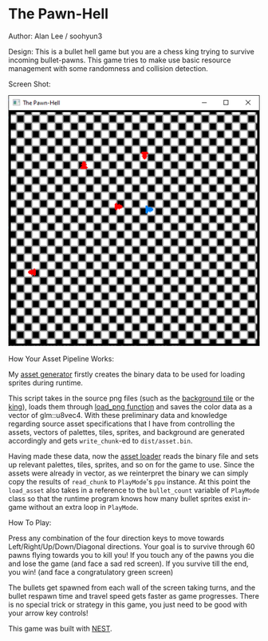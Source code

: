 # The Pawn-Hell

Author: Alan Lee / soohyun3

Design: This is a bullet hell game but you are a chess king trying to survive incoming bullet-pawns.
        This game tries to make use basic resource management with some randomness and collision detection.

Screen Shot:

![Screen Shot](screenshot.png)

How Your Asset Pipeline Works:

My [asset generator](asset_generator.cpp) firstly creates the binary data to be used for loading sprites during runtime.

This script takes in the source png files (such as the [background tile](assets/Chessboard_tile1.png) or the [king](assets/King_down.png)),
loads them through [load_png function](load_save_png.cpp) and saves the color data as a vector of glm::u8vec4.
With these preliminary data and knowledge regarding source asset specifications that I have from controlling the assets, 
vectors of palettes, tiles, sprites, and background are generated accordingly and gets `write_chunk`-ed to `dist/asset.bin`.

Having made these data, now the [asset loader](asset_loader.cpp) reads the binary file and sets up relevant
palettes, tiles, sprites, and so on for the game to use. Since the assets were already in vector, as we reinterpret
the binary we can simply copy the results of `read_chunk` to `PlayMode`'s `ppu` instance.
At this point the `load_asset` also takes in a reference to the `bullet_count` variable of `PlayMode` class so that
the runtime program knows how many bullet sprites exist in-game without an extra loop in `PlayMode`.

How To Play:

Press any combination of the four direction keys to move towards Left/Right/Up/Down/Diagonal directions.
Your goal is to survive through 60 pawns flying towards you to kill you!
If you touch any of the pawns you die and lose the game (and face a sad red screen).
If you survive till the end, you win! (and face a congratulatory green screen)

The bullets get spawned from each wall of the screen taking turns, and the bullet respawn time and travel speed gets faster as game progresses.
There is no special trick or strategy in this game, you just need to be good with your arrow key controls!

This game was built with [NEST](NEST.md).